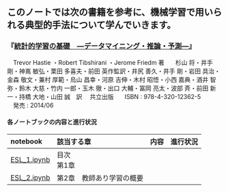 このノートでは次の書籍を参考に、機械学習で用いられる典型的手法について学んでいきます。
  
---
### 『[統計的学習の基礎　―データマイニング・推論・予測―](http://www.kyoritsu-pub.co.jp/bookdetail/9784320123625)』
　Trevor Hastie ・Robert Tibshirani ・Jerome Friedm 著  
　杉山 将・井手 剛・神嶌 敏弘・栗田 多喜夫・前田 英作監訳・井尻 善久・井手 剛・岩田 具治・金森 敬文・兼村 厚範・烏山 昌幸・河原 吉伸・木村 昭悟・小西 嘉典・酒井 智弥・鈴木 大慈・竹内 一郎・玉木 徹・出口 大輔・冨岡 亮太・波部 斉・前田 新一・持橋 大地・山田 誠　訳
　共立出版  
　ISBN : 978-4-320-12362-5  
　発売 : 2014/06    
  
#### 各ノートブックの内容と進行状況 

|notebook|該当する章|内容|進行状況|
|:--|:--|:--|:--|
|[ESL_1.ipynb](https://github.com/YouheiKomakine/study_memo/blob/master/The_Elements_of_Statistical_Learning/ESL_1.ipynb)|目次<br />第1章||
|[ESL_2.ipynb](https://github.com/YouheiKomakine/study_memo/blob/master/The_Elements_of_Statistical_Learning/ESL_2.ipynb)|第2章　教師あり学習の概要||
